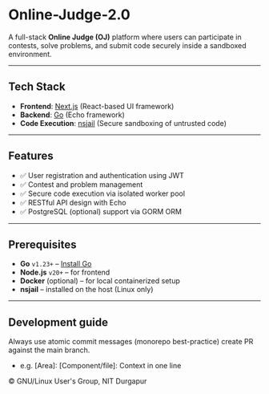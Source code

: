 # Online-Judge-2.0

A full-stack **Online Judge (OJ)** platform where users can participate in contests, solve problems, and submit code securely inside a sandboxed environment.

---

## Tech Stack

- **Frontend**: [Next.js](https://nextjs.org/) (React-based UI framework)
- **Backend**: [Go](https://golang.org/) (Echo framework)
- **Code Execution**: [nsjail](https://github.com/google/nsjail) (Secure sandboxing of untrusted code)

---

## Features

- ✅ User registration and authentication using JWT
- ✅ Contest and problem management
- ✅ Secure code execution via isolated worker pool
- ✅ RESTful API design with Echo
- ✅ PostgreSQL (optional) support via GORM ORM

---

## Prerequisites

- **Go** `v1.23+` – [Install Go](https://go.dev/dl/)
- **Node.js** `v20+` – for frontend
- **Docker** (optional) – for local containerized setup
- **nsjail** – installed on the host (Linux only)

---

## Development guide

Always use atomic commit messages (monorepo best-practice) create PR against the main branch.

- e.g. [Area]: [Component/file]: Context in one line

&copy; GNU/Linux User's Group, NIT Durgapur
